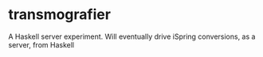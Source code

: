 # transmografier

A Haskell server experiment. Will eventually drive iSpring conversions, as a
server, from Haskell
